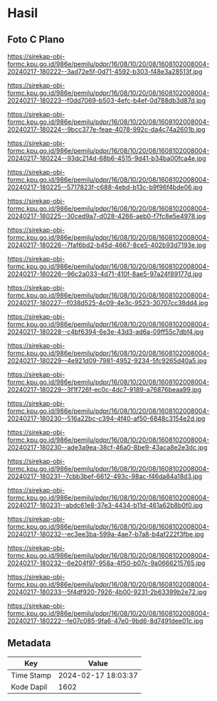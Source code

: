 # Hasil

## Foto C Plano

https://sirekap-obj-formc.kpu.go.id/986e/pemilu/pdpr/16/08/10/20/08/1608102008004-20240217-180222--3ad72e5f-0d71-4592-b303-f48e3a28513f.jpg

https://sirekap-obj-formc.kpu.go.id/986e/pemilu/pdpr/16/08/10/20/08/1608102008004-20240217-180223--f0dd7069-b503-4efc-b4ef-0d788db3d87d.jpg

https://sirekap-obj-formc.kpu.go.id/986e/pemilu/pdpr/16/08/10/20/08/1608102008004-20240217-180224--9bcc377e-feae-4078-992c-da4c74a2601b.jpg

https://sirekap-obj-formc.kpu.go.id/986e/pemilu/pdpr/16/08/10/20/08/1608102008004-20240217-180224--93dc214d-68b6-4515-9d41-b34ba00fca4e.jpg

https://sirekap-obj-formc.kpu.go.id/986e/pemilu/pdpr/16/08/10/20/08/1608102008004-20240217-180225--5717823f-c688-4ebd-b13c-b9f96f4bde06.jpg

https://sirekap-obj-formc.kpu.go.id/986e/pemilu/pdpr/16/08/10/20/08/1608102008004-20240217-180225--30ced9a7-d028-4266-aeb0-f7fc8e5e4978.jpg

https://sirekap-obj-formc.kpu.go.id/986e/pemilu/pdpr/16/08/10/20/08/1608102008004-20240217-180226--7faf6bd2-b45d-4667-8ce5-402b93d7193e.jpg

https://sirekap-obj-formc.kpu.go.id/986e/pemilu/pdpr/16/08/10/20/08/1608102008004-20240217-180226--96c2a033-4d71-410f-8ae5-97a24f89177d.jpg

https://sirekap-obj-formc.kpu.go.id/986e/pemilu/pdpr/16/08/10/20/08/1608102008004-20240217-180227--f038d525-4c09-4e3c-9523-30707cc38dd4.jpg

https://sirekap-obj-formc.kpu.go.id/986e/pemilu/pdpr/16/08/10/20/08/1608102008004-20240217-180228--c4bf6394-6e3e-43d3-ad6a-09ff55c7dbf4.jpg

https://sirekap-obj-formc.kpu.go.id/986e/pemilu/pdpr/16/08/10/20/08/1608102008004-20240217-180229--4e921d09-7981-4952-9234-5fc9265d40a5.jpg

https://sirekap-obj-formc.kpu.go.id/986e/pemilu/pdpr/16/08/10/20/08/1608102008004-20240217-180229--3f1f726f-ec0c-4dc7-9189-a76876beaa99.jpg

https://sirekap-obj-formc.kpu.go.id/986e/pemilu/pdpr/16/08/10/20/08/1608102008004-20240217-180230--516a22bc-c394-4f40-af50-6848c3154e2d.jpg

https://sirekap-obj-formc.kpu.go.id/986e/pemilu/pdpr/16/08/10/20/08/1608102008004-20240217-180230--ade3a9ea-38cf-46a0-8be9-43aca8e2e3dc.jpg

https://sirekap-obj-formc.kpu.go.id/986e/pemilu/pdpr/16/08/10/20/08/1608102008004-20240217-180231--7cbb3bef-6612-493c-98ac-f46da84a18d3.jpg

https://sirekap-obj-formc.kpu.go.id/986e/pemilu/pdpr/16/08/10/20/08/1608102008004-20240217-180231--abdc61e8-37e3-4434-b11d-461a62b8b0f0.jpg

https://sirekap-obj-formc.kpu.go.id/986e/pemilu/pdpr/16/08/10/20/08/1608102008004-20240217-180232--ec3ee3ba-599a-4ae7-b7a8-b4af222f3fbe.jpg

https://sirekap-obj-formc.kpu.go.id/986e/pemilu/pdpr/16/08/10/20/08/1608102008004-20240217-180232--6e204f97-958a-4f50-b07c-9a0666215765.jpg

https://sirekap-obj-formc.kpu.go.id/986e/pemilu/pdpr/16/08/10/20/08/1608102008004-20240217-180233--5f4df920-7926-4b00-9231-2b63399b2e72.jpg

https://sirekap-obj-formc.kpu.go.id/986e/pemilu/pdpr/16/08/10/20/08/1608102008004-20240217-180222--fe07c085-9fa6-47e0-9bd6-8d7491dee01c.jpg


## Metadata

| Key        | Value               |
| ---------- | ------------------- |
| Time Stamp | 2024-02-17 18:03:37 |
| Kode Dapil | 1602                |



